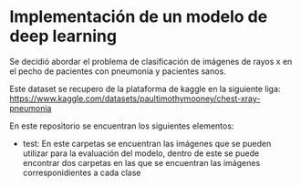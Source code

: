 # Implementación de un modelo de deep learning
Se decidió abordar el problema de clasificación de imágenes de rayos x en el pecho de pacientes con pneumonia y pacientes sanos.

Este dataset se recupero de la plataforma de kaggle en la siguiente liga: https://www.kaggle.com/datasets/paultimothymooney/chest-xray-pneumonia

En este repositorio se encuentran los siguientes elementos:
- test: En este carpetas se encuentran las imágenes que se pueden utilizar para la evaluación del modelo, dentro de este se puede encontrar dos carpetas en las que se encuentran las imágenes corresponidientes a cada clase
